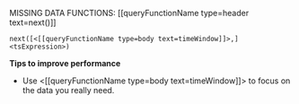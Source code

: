 MISSING DATA FUNCTIONS: [[queryFunctionName type=header text=next()]]

`next([<[[queryFunctionName type=body text=timeWindow]]>,] <tsExpression>)`

**Tips to improve performance**
- Use <[[queryFunctionName type=body text=timeWindow]]> to focus on the data you really need.
